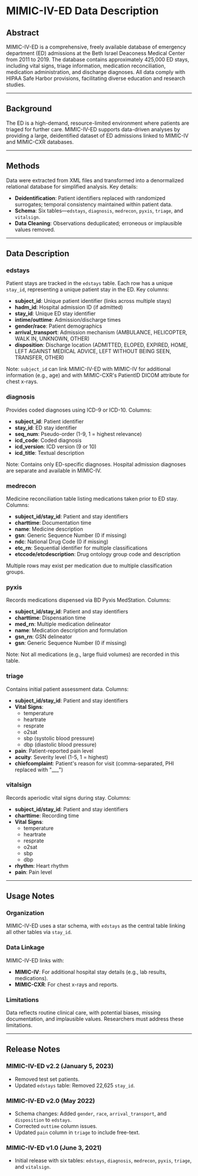 # MIMIC-IV-ED Data Description

## Abstract

MIMIC-IV-ED is a comprehensive, freely available database of emergency department (ED) admissions at the Beth Israel Deaconess Medical Center from 2011 to 2019. The database contains approximately 425,000 ED stays, including vital signs, triage information, medication reconciliation, medication administration, and discharge diagnoses. All data comply with HIPAA Safe Harbor provisions, facilitating diverse education and research studies.

---

## Background

The ED is a high-demand, resource-limited environment where patients are triaged for further care. MIMIC-IV-ED supports data-driven analyses by providing a large, deidentified dataset of ED admissions linked to MIMIC-IV and MIMIC-CXR databases.

---

## Methods

Data were extracted from XML files and transformed into a denormalized relational database for simplified analysis. Key details:

- **Deidentification**: Patient identifiers replaced with randomized surrogates; temporal consistency maintained within patient data.
- **Schema**: Six tables—`edstays`, `diagnosis`, `medrecon`, `pyxis`, `triage`, and `vitalsign`.
- **Data Cleaning**: Observations deduplicated; erroneous or implausible values removed.

---

## Data Description

### edstays

Patient stays are tracked in the `edstays` table. Each row has a unique `stay_id`, representing a unique patient stay in the ED. Key columns:

- **subject_id**: Unique patient identifier (links across multiple stays)
- **hadm_id**: Hospital admission ID (if admitted)
- **stay_id**: Unique ED stay identifier
- **intime/outtime**: Admission/discharge times
- **gender/race**: Patient demographics
- **arrival_transport**: Admission mechanism (AMBULANCE, HELICOPTER, WALK IN, UNKNOWN, OTHER)
- **disposition**: Discharge location (ADMITTED, ELOPED, EXPIRED, HOME, LEFT AGAINST MEDICAL ADVICE, LEFT WITHOUT BEING SEEN, TRANSFER, OTHER)

Note: `subject_id` can link MIMIC-IV-ED with MIMIC-IV for additional information (e.g., age) and with MIMIC-CXR's PatientID DICOM attribute for chest x-rays.

### diagnosis

Provides coded diagnoses using ICD-9 or ICD-10. Columns:

- **subject_id**: Patient identifier
- **stay_id**: ED stay identifier
- **seq_num**: Pseudo-order (1-9, 1 = highest relevance)
- **icd_code**: Coded diagnosis
- **icd_version**: ICD version (9 or 10)
- **icd_title**: Textual description

Note: Contains only ED-specific diagnoses. Hospital admission diagnoses are separate and available in MIMIC-IV.

### medrecon

Medicine reconciliation table listing medications taken prior to ED stay. Columns:

- **subject_id/stay_id**: Patient and stay identifiers
- **charttime**: Documentation time
- **name**: Medicine description
- **gsn**: Generic Sequence Number (0 if missing)
- **ndc**: National Drug Code (0 if missing)
- **etc_rn**: Sequential identifier for multiple classifications
- **etccode/etcdescription**: Drug ontology group code and description

Multiple rows may exist per medication due to multiple classification groups.

### pyxis

Records medications dispensed via BD Pyxis MedStation. Columns:

- **subject_id/stay_id**: Patient and stay identifiers
- **charttime**: Dispensation time
- **med_rn**: Multiple medication delineator
- **name**: Medication description and formulation
- **gsn_rn**: GSN delineator
- **gsn**: Generic Sequence Number (0 if missing)

Note: Not all medications (e.g., large fluid volumes) are recorded in this table.

### triage

Contains initial patient assessment data. Columns:

- **subject_id/stay_id**: Patient and stay identifiers
- **Vital Signs**:
  - temperature
  - heartrate
  - resprate
  - o2sat
  - sbp (systolic blood pressure)
  - dbp (diastolic blood pressure)
- **pain**: Patient-reported pain level
- **acuity**: Severity level (1-5, 1 = highest)
- **chiefcomplaint**: Patient's reason for visit (comma-separated, PHI replaced with "___")

### vitalsign

Records aperiodic vital signs during stay. Columns:

- **subject_id/stay_id**: Patient and stay identifiers
- **charttime**: Recording time
- **Vital Signs**:
  - temperature
  - heartrate
  - resprate
  - o2sat
  - sbp
  - dbp
- **rhythm**: Heart rhythm
- **pain**: Pain level

---

## Usage Notes

### Organization

MIMIC-IV-ED uses a star schema, with `edstays` as the central table linking all other tables via `stay_id`.

### Data Linkage

MIMIC-IV-ED links with:

- **MIMIC-IV**: For additional hospital stay details (e.g., lab results, medications).
- **MIMIC-CXR**: For chest x-rays and reports.

### Limitations

Data reflects routine clinical care, with potential biases, missing documentation, and implausible values. Researchers must address these limitations.

---

## Release Notes

### MIMIC-IV-ED v2.2 (January 5, 2023)

- Removed test set patients.
- Updated `edstays` table: Removed 22,625 `stay_id`.

### MIMIC-IV-ED v2.0 (May 2022)

- Schema changes: Added `gender`, `race`, `arrival_transport`, and `disposition` to `edstays`.
- Corrected `outtime` column issues.
- Updated `pain` column in `triage` to include free-text.

### MIMIC-IV-ED v1.0 (June 3, 2021)

- Initial release with six tables: `edstays`, `diagnosis`, `medrecon`, `pyxis`, `triage`, and `vitalsign`.
